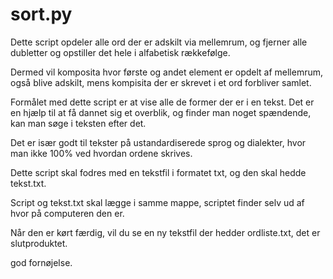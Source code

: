 # sort.py
Dette script opdeler alle ord der er adskilt via mellemrum, og fjerner alle dubletter og opstiller det hele i alfabetisk rækkefølge.

Dermed vil komposita hvor første og andet element er opdelt af mellemrum, også blive adskilt, mens kompisita der er skrevet i et ord forbliver samlet.

Formålet med dette script er at vise alle de former der er i en tekst. Det er en hjælp til at få dannet sig et overblik, og finder man noget spændende, kan man søge i teksten efter det.

Det er især godt til tekster på ustandardiserede sprog og dialekter, hvor man ikke 100% ved hvordan ordene skrives.

Dette script skal fodres med en tekstfil i formatet txt, og den skal hedde tekst.txt.

Script og tekst.txt skal lægge i samme mappe, scriptet finder selv ud af hvor på computeren den er.

Når den er kørt færdig, vil du se en ny tekstfil der hedder ordliste.txt, det er slutproduktet.

god fornøjelse.
